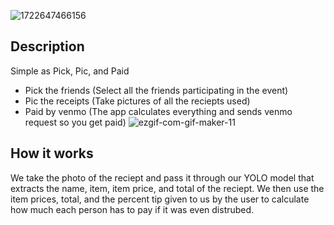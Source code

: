 ![1722647466156](https://github.com/user-attachments/assets/7f13c305-e000-4184-937a-c4c832f448b1)

## Description
Simple as Pick, Pic, and Paid
- Pick the friends (Select all the friends participating in the event)
- Pic the receipts (Take pictures of all the reciepts used)
- Paid by venmo (The app calculates everything and sends venmo request so you get paid)
![ezgif-com-gif-maker-11](https://github.com/user-attachments/assets/61a889cc-d314-406c-97ed-9e5b865398b4)

## How it works
We take the photo of the reciept and pass it through our YOLO model that extracts the name, item, item price, and total of the reciept. We then use the item prices, total, and the percent tip given to us by the user to calculate how much each person has to pay if it was even distrubed. 
